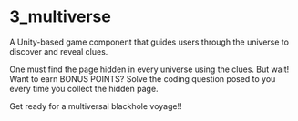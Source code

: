 # 3_multiverse

A Unity-based game component that guides users through the universe to discover and reveal clues.

One must find the page hidden in every universe using the clues. 
But wait! Want to earn BONUS POINTS? Solve the coding question posed to you every time you collect the hidden page.

Get ready for a multiversal blackhole voyage!!
